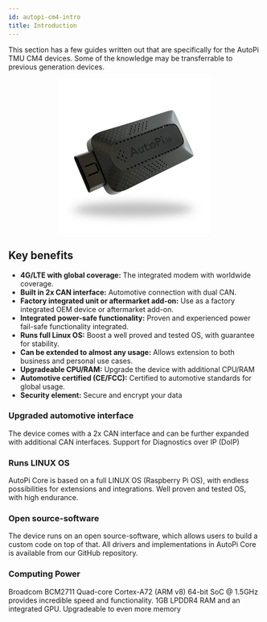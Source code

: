 ```yaml
---
id: autopi-cm4-intro
title: Introduction
---
```


This section has a few guides written out that are specifically for the AutoPi TMU CM4 devices.
Some of the knowledge may be transferrable to previous generation devices.

<p align="center">
<img src="/img/hardware/autopi_tmu_cm4/TMU_Floating_Topside_V1_scaled.png" alt="AutoPi TMU CM4" width="60%" />
</p>

## Key benefits
- **4G/LTE with global coverage:** The integrated modem with worldwide coverage. 
- **Built in 2x CAN interface:** Automotive connection with dual CAN. 
- **Factory integrated unit or aftermarket add-on:** Use as a factory integrated OEM device or aftermarket add-on. 
- **Integrated power-safe functionality:** Proven and experienced power fail-safe functionality integrated. 
- **Runs full Linux OS:** Boost a well proved and tested OS, with guarantee for stability. 
- **Can be extended to almost any usage:** Allows extension to both business and personal use cases. 
- **Upgradeable CPU/RAM:** Upgrade the device with additional CPU/RAM 
- **Automotive certified (CE/FCC):** Certified to automotive standards for global usage. 
- **Security element:** Secure and encrypt your data

### Upgraded automotive interface
The device comes with a 2x CAN interface and can be further expanded with additional CAN interfaces. Support for Diagnostics over IP (DoIP)

### Runs LINUX OS
AutoPi Core is based on a full LINUX OS (Raspberry Pi OS), with endless possibilities for extensions and integrations. Well proven and tested OS, with high endurance.

### Open source-software
The device runs on an open source-software, which allows users to build a custom code on top of that. All drivers and implementations in AutoPi Core is available from our GitHub repository.

###  Computing Power
Broadcom BCM2711 Quad-core Cortex-A72 (ARM v8) 64-bit SoC @ 1.5GHz provides incredible speed and functionality. 1GB LPDDR4 RAM and an integrated GPU. Upgradeable to even more memory




